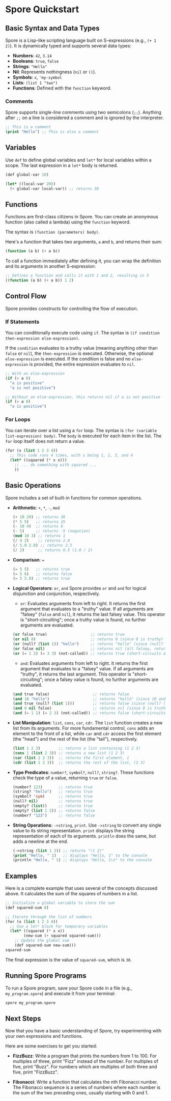 # Spore Quickstart

## Basic Syntax and Data Types

Spore is a Lisp-like scripting language built on S-expressions (e.g., `(+ 1 2)`). It is dynamically typed and supports several data types:

-   **Numbers**: `42`, `3.14`
-   **Booleans**: `true`, `false`
-   **Strings**: `"Hello"`
-   **Nil**: Represents nothingness (`nil` or `()`).
-   **Symbols**: `x`, `'my-symbol`
-   **Lists**: `(list 1 "two")`
-   **Functions**: Defined with the `function` keyword.

### Comments

Spore supports single-line comments using two semicolons (`;;`). Anything after
`;;` on a line is considered a comment and is ignored by the interpreter.

```lisp
;; This is a comment
(print "Hello") ;; This is also a comment
```



## Variables

Use `def` to define global variables and `let*` for local variables within a
scope. The last expression in a `let*` body is returned.

```lisp
(def global-var 10)

(let* ((local-var 20))
  (+ global-var local-var)) ;; returns 30
```

## Functions

Functions are first-class citizens in Spore. You can create an anonymous
function (also called a lambda) using the `function` keyword.

The syntax is `(function (parameters) body)`.

Here's a function that takes two arguments, `a` and `b`, and returns their sum:

```lisp
(function (a b) (+ a b))
```

To call a function immediately after defining it, you can wrap the definition
and its arguments in another S-expression:

```lisp
;; Defines a function and calls it with 1 and 2, resulting in 3
((function (a b) (+ a b)) 1 2)
```

## Control Flow

Spore provides constructs for controlling the flow of execution.

### If Statements

You can conditionally execute code using `if`. The syntax is `(if condition
then-expression else-expression)`.

If the `condition` evaluates to a truthy value (meaning anything other than
`false` or `nil`), the `then-expression` is executed. Otherwise, the optional
`else-expression` is executed. If the condition is false and no
`else-expression` is provided, the entire expression evaluates to `nil`.

```lisp
;; With an else-expression
(if (> a 0)
  "a is positive"
  "a is not positive")

;; Without an else-expression, this returns nil if a is not positive
(if (> a 0)
  "a is positive")
```

### For Loops

You can iterate over a list using a `for` loop. The syntax is `(for (variable
list-expression) body)`. The `body` is executed for each item in the list. The
`for` loop itself does not return a value.

```lisp
(for (x (list 1 2 3 4))
  ;; This code runs 4 times, with x being 1, 2, 3, and 4
  (let* ((squared (* x x)))
    ;; ... do something with squared ...
    ))
```

## Basic Operations

Spore includes a set of built-in functions for common operations.

-   **Arithmetic**: `+`, `*`, `-`, `mod`
    ```lisp
    (+ 10 20) ;; returns 30
    (* 5 5)   ;; returns 25
    (- 10 4)  ;; returns 6
    (- 5)     ;; returns -5 (negation)
    (mod 10 3) ;; returns 1
    (/ 4 2)    ;; returns 2.0
    (/ 5.0 2.0) ;; returns 2.5
    (/ 2)      ;; returns 0.5 (1.0 / 2)
    ```

-   **Comparison**: `=`
    ```lisp
    (= 5 5)   ;; returns true
    (= 5 6)   ;; returns false
    (= 5 5.0) ;; returns true
    ```

-   **Logical Operators**: `or`, `and`
    Spore provides `or` and `and` for logical disjunction and conjunction, respectively.

    -   `or`: Evaluates arguments from left to right. It returns the first
        argument that evaluates to a "truthy" value. If all arguments are
        "falsey" (`false` and `nil`), it returns the last falsey value. This
        operator is "short-circuiting"; once a truthy value is found, no further
        arguments are evaluated.

    ```lisp
    (or false true)                   ;; returns true
    (or nil 0)                        ;; returns 0 (since 0 is truthy)
    (or (null? (list 1)) "hello")     ;; returns "hello" (since (null? (list 1)) is false)
    (or false nil)                    ;; returns nil (all falsey, returns last falsey value, which is nil in Spore)
    (or (= 1 2) (= 3 3) (not-called)) ;; returns true (short-circuits after (= 3 3))
    ```

    -   `and`: Evaluates arguments from left to right. It returns the first argument that evaluates to a "falsey" value. If all arguments are "truthy", it returns the last argument. This operator is "short-circuiting"; once a falsey value is found, no further arguments are evaluated.

    ```lisp
    (and true false)                   ;; returns false
    (and 10 "hello")                   ;; returns "hello" (since 10 and "hello" are truthy, returns last truthy)
    (and true (null? (list 1)))        ;; returns false (since (null? (list 1)) is false)
    (and 0 nil false)                  ;; returns nil (since 0 is truthy, nil is falsey, returns first falsey)
    (and (= 1 1) (= 2 3) (not-called)) ;; returns false (short-circuits after (= 2 3))
    ```

-   **List Manipulation**: `list`, `cons`, `car`, `cdr`. The `list` function creates a new list from its arguments. For more fundamental control, `cons` adds an element to the front of a list, while `car` and `cdr` access the first element (the "head") and the rest of the list (the "tail"), respectively.
    ```lisp
    (list 1 2 3)        ;; returns a list containing (1 2 3)
    (cons 1 (list 2 3)) ;; returns a new list (1 2 3)
    (car (list 1 2 3))  ;; returns the first element, 1
    (cdr (list 1 2 3))  ;; returns the rest of the list, (2 3)
    ```

-   **Type Predicates**: `number?`, `symbol?`, `null?`, `string?`. These functions check the type of a value, returning `true` or `false`.
    ```lisp
    (number? 123)       ;; returns true
    (string? "hello")   ;; returns true
    (symbol? 'sym)      ;; returns true
    (null? nil)         ;; returns true
    (empty? (list))     ;; returns true
    (empty? (list 1 2)) ;; returns false
    (number? "123")     ;; returns false
    ```

-   **String Operations**: `->string`, `print`. Use `->string` to convert any single value to its string representation.  `print` displays the string representation of each of its arguments. `println` does the same, but adds a newline at the end.
    ```lisp
    (->string (list 1 2)) ;; returns "(1 2)"
    (print "Hello, " 1)   ;; displays "Hello, 1" to the console
    (println "Hello, " 1) ;; displays "Hello, 1\n" to the console
    ```

## Examples

Here is a complete example that uses several of the concepts discussed above. It
calculates the sum of the squares of numbers in a list.

```lisp
;; Initialize a global variable to store the sum
(def squared-sum 0)

;; Iterate through the list of numbers
(for (x (list 1 2 3 4))
  ;; Use a let* block for temporary variables
  (let* ((squared (* x x))
        (new-sum (+ squared squared-sum)))
    ;; Update the global sum
    (def squared-sum new-sum)))
squared-sum
```

The final expression is the value of `squared-sum`, which is `30`.

## Running Spore Programs

To run a Spore program, save your Spore code in a file (e.g., `my_program.spore`) and execute it from your terminal:

```sh
spore my_program.spore
```

## Next Steps

Now that you have a basic understanding of Spore, try experimenting with your
own expressions and functions.

Here are some exercises to get you started:

-   **FizzBuzz**: Write a program that prints the numbers from 1 to 100. For
    multiples of three, print "Fizz" instead of the number. For multiples of
    five, print "Buzz". For numbers which are multiples of both three and five,
    print "FizzBuzz".

-   **Fibonacci**: Write a function that calculates the nth Fibonacci
    number. The Fibonacci sequence is a series of numbers where each number is
    the sum of the two preceding ones, usually starting with 0 and 1.
